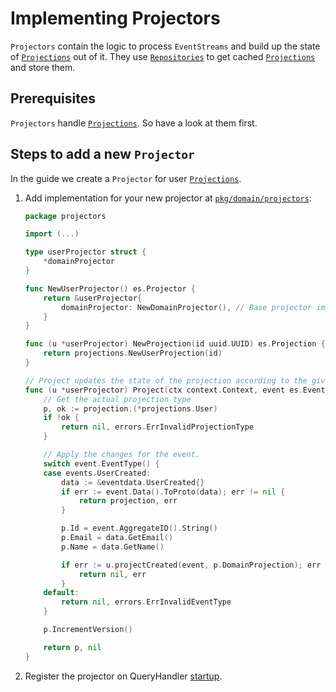 # Implementing Projectors

`Projectors` contain the logic to process `EventStreams` and build up the state of [`Projections`](04-projections.md) out of it. They use [`Repositories`](06-repositories.md) to get cached [`Projections`](04-projections.md) and store them.

## Prerequisites

`Projectors` handle [`Projections`](04-projections.md).
So have a look at them first.

## Steps to add a new `Projector`

In the guide we create a `Projector` for user [`Projections`](04-projections.md).

1. Add implementation for your new projector at [`pkg/domain/projectors`](../../pkg/domain/projectors):

    ```go
    package projectors

    import (...)

    type userProjector struct {
        *domainProjector
    }

    func NewUserProjector() es.Projector {
        return &userProjector{
            domainProjector: NewDomainProjector(), // Base projector implementation
        }
    }

    func (u *userProjector) NewProjection(id uuid.UUID) es.Projection {
        return projections.NewUserProjection(id)
    }

    // Project updates the state of the projection according to the given event.
    func (u *userProjector) Project(ctx context.Context, event es.Event, projection es.Projection) (es.Projection, error) {
        // Get the actual projection type
        p, ok := projection.(*projections.User)
        if !ok {
            return nil, errors.ErrInvalidProjectionType
        }

        // Apply the changes for the event.
        switch event.EventType() {
        case events.UserCreated:
            data := &eventdata.UserCreated{}
            if err := event.Data().ToProto(data); err != nil {
                return projection, err
            }

            p.Id = event.AggregateID().String()
            p.Email = data.GetEmail()
            p.Name = data.GetName()

            if err := u.projectCreated(event, p.DomainProjection); err != nil {
                return nil, err
            }
        default:
            return nil, errors.ErrInvalidEventType
        }

        p.IncrementVersion()

        return p, nil
    }
    ```

1. Register the projector on QueryHandler [startup](../../pkg/domain/queryhandler.go).
